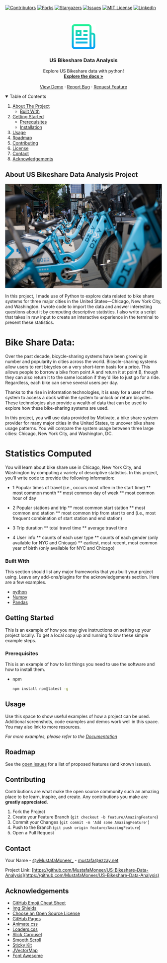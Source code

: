 <!--
*** Thanks for checking out the Best-README-Template. If you have a suggestion
*** that would make this better, please fork the repo and create a pull request
*** or simply open an issue with the tag "enhancement".
*** Thanks again! Now go create something AMAZING! :D
-->



<!-- PROJECT SHIELDS -->
<!--
*** I'm using markdown "reference style" links for readability.
*** Reference links are enclosed in brackets [ ] instead of parentheses ( ).
*** See the bottom of this document for the declaration of the reference variables
*** for contributors-url, forks-url, etc. This is an optional, concise syntax you may use.
*** https://www.markdownguide.org/basic-syntax/#reference-style-links
-->
[![Contributors][contributors-shield]][contributors-url]
[![Forks][forks-shield]][forks-url]
[![Stargazers][stars-shield]][stars-url]
[![Issues][issues-shield]][issues-url]
[![MIT License][license-shield]][license-url]
[![LinkedIn][linkedin-shield]][linkedin-url]



<!-- PROJECT LOGO -->
<br />
<p align="center">
  <a href="https://github.com/othneildrew/Best-README-Template">
    <img src="images/logo.png" alt="Logo" width="80" height="80">
  </a>

  <h3 align="center">US Bikeshare Data Analysis</h3>

  <p align="center">
    Explore US Bikeshare data with python!
    <br />
    <a href="https://www.google.com/url?q=https%3A%2F%2Fclassroom.udacity.com%2Fnanodegrees%2Fnd104%2Fparts%2F53470233-d93c-4a31-a59f-11388272fe6b%2Fmodules%2Ff807d0c5-6158-445a-a447-6518782b57b8%2Flessons%2Fee7d089a-4a92-4e5d-96d2-bb256fae28e9%2Fconcepts%2F9062ec66-f95c-4637-91a3-f24f16b3d256&sa=D&sntz=1&usg=AFQjCNFZ425dQT4jll5vch8jn66-pM8fTg"><strong>Explore the docs »</strong></a>
    <br />
    <br />
    <a href="https://github.com/othneildrew/Best-README-Template">View Demo</a>
    ·
    <a href="https://github.com/othneildrew/Best-README-Template/issues">Report Bug</a>
    ·
    <a href="https://github.com/othneildrew/Best-README-Template/issues">Request Feature</a>
  </p>
</p>



<!-- TABLE OF CONTENTS -->
<details open="open">
  <summary>Table of Contents</summary>
  <ol>
    <li>
      <a href="#about-the-project">About The Project</a>
      <ul>
        <li><a href="#built-with">Built With</a></li>
      </ul>
    </li>
    <li>
      <a href="#getting-started">Getting Started</a>
      <ul>
        <li><a href="#prerequisites">Prerequisites</a></li>
        <li><a href="#installation">Installation</a></li>
      </ul>
    </li>
    <li><a href="#usage">Usage</a></li>
    <li><a href="#roadmap">Roadmap</a></li>
    <li><a href="#contributing">Contributing</a></li>
    <li><a href="#license">License</a></li>
    <li><a href="#contact">Contact</a></li>
    <li><a href="#acknowledgements">Acknowledgements</a></li>
  </ol>
</details>



<!-- ABOUT THE PROJECT -->
## About US Bikeshare Data Analysis Project

[![Product Name Screen Shot][product-screenshot]](https://sites.google.com/udacity.com/programdatascipython-project2)

In this project, I made use of Python to explore data related to bike share systems for three major cities in the United States—Chicago, New York City, and Washington. I wrote code to import the data and answer interesting questions about it by computing descriptive statistics. I also write a script that takes in raw input to create an interactive experience in the terminal to present these statistics.

# Bike Share Data:

Over the past decade, bicycle-sharing systems have been growing in number and popularity in cities across the world. Bicycle-sharing systems allow users to rent bicycles on a very short-term basis for a price. This allows people to borrow a bike from point A and return it at point B, though they can also return it to the same location if they'd like to just go for a ride. Regardless, each bike can serve several users per day.

Thanks to the rise in information technologies, it is easy for a user of the system to access a dock within the system to unlock or return bicycles. These technologies also provide a wealth of data that can be used to explore how these bike-sharing systems are used.

In this project, you will use data provided by Motivate, a bike share system provider for many major cities in the United States, to uncover bike share usage patterns. You will compare the system usage between three large cities: Chicago, New York City, and Washington, DC.

# Statistics Computed
You will learn about bike share use in Chicago, New York City, and Washington by computing a variety of descriptive statistics. In this project, you'll write code to provide the following information:

* 1 Popular times of travel (i.e., occurs most often in the start time)
** most common month
** most common day of week
** most common hour of day

* 2 Popular stations and trip
** most common start station
** most common end station
** most common trip from start to end (i.e., most frequent combination of start station and end station)

* 3 Trip duration
** total travel time
** average travel time

* 4 User info
** counts of each user type
** counts of each gender (only available for NYC and Chicago)
** earliest, most recent, most common year of birth (only available for NYC and Chicago)

### Built With

This section should list any major frameworks that you built your project using. Leave any add-ons/plugins for the acknowledgements section. Here are a few examples.
* [python](//https://python.org/)
* [Numpy](https://numpy.org/)
* [Pandas](https://pandas.pydata.org/)



<!-- GETTING STARTED -->
## Getting Started

This is an example of how you may give instructions on setting up your project locally.
To get a local copy up and running follow these simple example steps.

### Prerequisites

This is an example of how to list things you need to use the software and how to install them.
* npm
  ```sh
  npm install npm@latest -g
  ```


<!-- USAGE EXAMPLES -->
## Usage

Use this space to show useful examples of how a project can be used. Additional screenshots, code examples and demos work well in this space. You may also link to more resources.

_For more examples, please refer to the [Documentation](https://sites.google.com/udacity.com/programdatascipython-project2)_



<!-- ROADMAP -->
## Roadmap

See the [open issues](https://github.com/MustafaMoneer/US-Bikeshare-Data-Analysis/issues) for a list of proposed features (and known issues).



<!-- CONTRIBUTING -->
## Contributing

Contributions are what make the open source community such an amazing place to be learn, inspire, and create. Any contributions you make are **greatly appreciated**.

1. Fork the Project
2. Create your Feature Branch (`git checkout -b feature/AmazingFeature`)
3. Commit your Changes (`git commit -m 'Add some AmazingFeature'`)
4. Push to the Branch (`git push origin feature/AmazingFeature`)
5. Open a Pull Request



<!-- CONTACT -->
## Contact

Your Name - [@yMustafaMoneer_](https://twitter.com/MustafaMoneer_) - mustafa@ezzay.net

Project Link: [https://github.com/MustafaMoneer/US-Bikeshare-Data-Analysis](https://github.com/MustafaMoneer/US-Bikeshare-Data-Analysis)



<!-- ACKNOWLEDGEMENTS -->
## Acknowledgements
* [GitHub Emoji Cheat Sheet](https://www.webpagefx.com/tools/emoji-cheat-sheet)
* [Img Shields](https://shields.io)
* [Choose an Open Source License](https://choosealicense.com)
* [GitHub Pages](https://pages.github.com)
* [Animate.css](https://daneden.github.io/animate.css)
* [Loaders.css](https://connoratherton.com/loaders)
* [Slick Carousel](https://kenwheeler.github.io/slick)
* [Smooth Scroll](https://github.com/cferdinandi/smooth-scroll)
* [Sticky Kit](http://leafo.net/sticky-kit)
* [JVectorMap](http://jvectormap.com)
* [Font Awesome](https://fontawesome.com)





<!-- MARKDOWN LINKS & IMAGES -->
<!-- https://www.markdownguide.org/basic-syntax/#reference-style-links -->
[contributors-shield]: https://img.shields.io/github/contributors/othneildrew/Best-README-Template.svg?style=for-the-badge
[contributors-url]: https://github.com/MustafaMoneer/US-Bikeshare-Data-Analysis/graphs/contributors
[forks-shield]: https://img.shields.io/github/forks/othneildrew/Best-README-Template.svg?style=for-the-badge
[forks-url]: https://github.com/MustafaMoneer/US-Bikeshare-Data-Analysis/network/members
[stars-shield]: https://img.shields.io/github/stars/othneildrew/Best-README-Template.svg?style=for-the-badge
[stars-url]: https://github.com/MustafaMoneer/US-Bikeshare-Data-Analysis/stargazers
[issues-shield]: https://img.shields.io/github/issues/othneildrew/Best-README-Template.svg?style=for-the-badge
[issues-url]: https://github.com/MustafaMoneer/US-Bikeshare-Data-Analysis/issues
[license-shield]: https://img.shields.io/github/license/othneildrew/Best-README-Template.svg?style=for-the-badge
[license-url]: https://github.com/MustafaMoneer/US-Bikeshare-Data-Analysis/blob/master/LICENSE.txt
[linkedin-shield]: https://img.shields.io/badge/-LinkedIn-black.svg?style=for-the-badge&logo=linkedin&colorB=555
[linkedin-url]: https://linkedin.com/in/mustafamoneer
[product-screenshot]: images/screenshot.png
